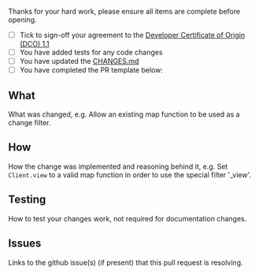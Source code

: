 Thanks for your hard work, please ensure all items are complete before opening.

- [ ] Tick to sign-off your agreement to the [Developer Certificate of Origin (DCO) 1.1](https://github.com/cloudant-labs/cloudant-follow/blob/master/DCO1.1.txt)
- [ ] You have added tests for any code changes
- [ ] You have updated the [CHANGES.md](https://github.com/cloudant-labs/cloudant-follow/blob/master/CHANGES.md)
- [ ] You have completed the PR template below:

## What

What was changed, e.g. Allow an existing map function to be used as a change
filter.

## How

How the change was implemented and reasoning behind it, e.g. Set `Client.view`
to a valid map function in order to use the special filter '_view'.

## Testing

How to test your changes work, not required for documentation changes.

## Issues

Links to the github issue(s) (if present) that this pull request is resolving.
